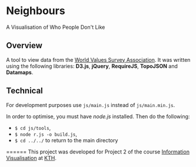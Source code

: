 # Neighbours 
A Visualisation of Who People Don't Like
## Overview
A tool to view data from the [World Values Survey Association](http://www.worldvaluessurvey.org/wvs.jsp).
It was written using the following libraries: **D3.js**, **jQuery**, **RequireJS**, **TopoJSON** and **Datamaps**.
## Technical
For development purposes use `js/main.js` instead of `js/main.min.js`.

In order to optimise, you must have _node.js_ installed. Then do the following:
- `$ cd js/tools`,
- `$ node r.js -o build.js`,
- `$ cd ../../` to return to the main directory


======
This project was developed for Project 2 of the course [Information Visualisation](https://www.kth.se/social/course/DH2321/) at [KTH](https://www.kth.se/).